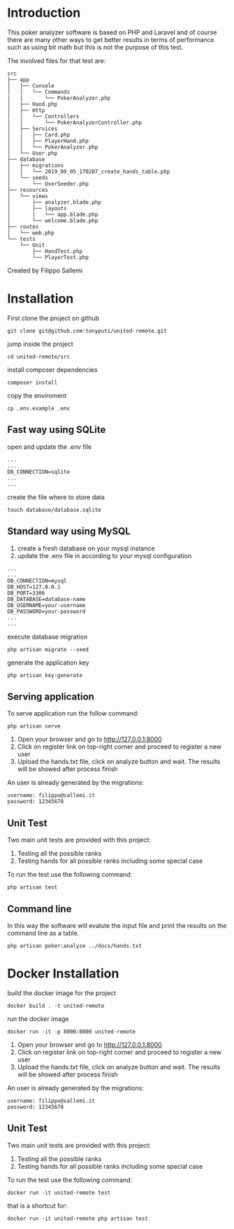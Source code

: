 # Introduction

This poker analyzer software is based on PHP and Laravel and of course there are many other ways to get better 
results in terms of performance such as using bit math but this is not the purpose of this test.

The involved files for that test are:

```
src
├── app
│   ├── Console
│   │   └── Commands
|   |       └── PokerAnalyzer.php
│   ├── Hand.php
│   ├── Http
│   │   └── Controllers
|   |       └── PokerAnalyzerController.php
│   ├── Services
│   │   ├── Card.php
│   │   ├── PlayerHand.php
│   │   └── PokerAnalyzer.php
│   └── User.php
├── database
│   ├── migrations
│   │   └── 2019_09_05_170207_create_hands_table.php
│   └── seeds
│       └── UserSeeder.php
├── resources
│   └── views
│       ├── analyzer.blade.php
│       ├── layouts
│       |   └── app.blade.php
│       └── welcome.blade.php
├── routes
│   └── web.php
└── tests
    └── Unit
        ├── HandTest.php
        └── PlayerTest.php
```

Created by Filippo Sallemi

# Installation

First clone the project on github

`git clone git@github.com:tonyputi/united-remote.git`

jump inside the project

`cd united-remote/src`

install composer dependencies

`composer install`

copy the enviroment

`cp .env.example .env`

## Fast way using SQLite

open and update the .env file

```
...
...
DB_CONNECTION=sqlite
...
...
```

create the file where to store data

`touch database/database.sqlite`


## Standard way using MySQL

1. create a fresh database on your mysql instance
2. update the .env file in according to your mysql configuration

```
...
...
DB_CONNECTION=mysql
DB_HOST=127.0.0.1
DB_PORT=3306
DB_DATABASE=database-name
DB_USERNAME=your-username
DB_PASSWORD=your-password
...
...
```

execute database migration

`php artisan migrate --seed`

generate the application key

`php artisan key:generate`

## Serving application

To serve application run the follow command:

`php artisan serve`

1. Open your browser and go to http://127.0.0.1:8000
2. Click on register link on top-right corner and proceed to register a new user
3. Upload the hands.txt file, click on analyze button and wait. The results will be showed after process finish

An user is already generated by the migrations:

```
username: filippo@sallemi.it
password: 12345678
```

## Unit Test

Two main unit tests are provided with this project:

1. Testing all the possible ranks
2. Testing hands for all possible ranks including some special case

To run the test use the following command:

`php artisan test`

## Command line

In this way the software will evalute the input file and print the results on the command line as a table.

`php artisan poker:analyze ../docs/hands.txt`

# Docker Installation

build the docker image for the project

`docker build . -t united-remote`

run the docker image

`docker run -it -p 8000:8000 united-remote`

1. Open your browser and go to http://127.0.0.1:8000
2. Click on register link on top-right corner and proceed to register a new user
3. Upload the hands.txt file, click on analyze button and wait. The results will be showed after process finish

An user is already generated by the migrations:

```
username: filippo@sallemi.it
password: 12345678
```

## Unit Test

Two main unit tests are provided with this project:

1. Testing all the possible ranks
2. Testing hands for all possible ranks including some special case

To run the test use the following command:

`docker run -it united-remote test`

that is a shortcut for:

`docker run -it united-remote php artisan test`

